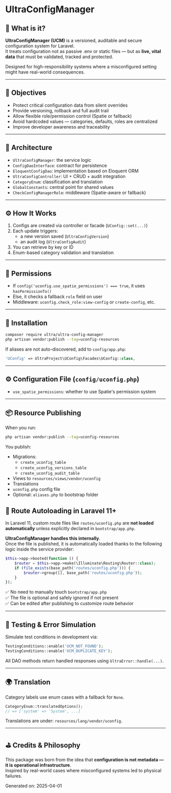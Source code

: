 
# UltraConfigManager

## 📖 What is it?

**UltraConfigManager (UCM)** is a versioned, auditable and secure configuration system for Laravel.  
It treats configuration not as passive .env or static files — but as **live, vital data** that must be validated, tracked and protected.

Designed for high-responsibility systems where a misconfigured setting might have real-world consequences.

---

## 🎯 Objectives

- Protect critical configuration data from silent overrides
- Provide versioning, rollback and full audit trail
- Allow flexible role/permission control (Spatie or fallback)
- Avoid hardcoded values — categories, defaults, roles are centralized
- Improve developer awareness and traceability

---

## 🧠 Architecture

- `UltraConfigManager`: the service logic
- `ConfigDaoInterface`: contract for persistence
- `EloquentConfigDao`: implementation based on Eloquent ORM
- `UltraConfigController`: UI + CRUD + audit integration
- `CategoryEnum`: classification and translation
- `GlobalConstants`: central point for shared values
- `CheckConfigManagerRole`: middleware (Spatie-aware or fallback)

---

## ⚙️ How It Works

1. Configs are created via controller or facade (`UConfig::set(...)`)
2. Each update triggers:
   - a new version saved (`UltraConfigVersion`)
   - an audit log (`UltraConfigAudit`)
3. You can retrieve by key or ID
4. Enum-based category validation and translation

---

## 🔐 Permissions

- If `config('uconfig.use_spatie_permissions') === true`, it uses `hasPermissionTo()`
- Else, it checks a fallback `role` field on user
- Middleware: `uconfig.check_role:view-config` or `create-config`, etc.

---

## 🚀 Installation

```bash
composer require ultra/ultra-config-manager
php artisan vendor:publish --tag=uconfig-resources
```

If aliases are not auto-discovered, add to `config/app.php`:

```php
'UConfig' => UltraProject\UConfig\Facades\UConfig::class,
```

---

## ⚙️ Configuration File (`config/uconfig.php`)

- `use_spatie_permissions`: whether to use Spatie's permission system

---

## 📦 Resource Publishing

When you run:

```bash
php artisan vendor:publish --tag=uconfig-resources
```

You publish:

- Migrations:
  - `create_uconfig_table`
  - `create_uconfig_versions_table`
  - `create_uconfig_audit_table`
- Views to `resources/views/vendor/uconfig`
- Translations
- `uconfig.php` config file
- Optional: `aliases.php` to bootstrap folder

## 🔁 Route Autoloading in Laravel 11+

In Laravel 11, custom route files like `routes/uconfig.php` are **not loaded automatically** unless explicitly declared in `bootstrap/app.php`.

**UltraConfigManager handles this internally**.  
Once the file is published, it is automatically loaded thanks to the following logic inside the service provider:

```php
$this->app->booted(function () {
    $router = $this->app->make(\Illuminate\Routing\Router::class);
    if (file_exists(base_path('routes/uconfig.php'))) {
        $router->group([], base_path('routes/uconfig.php'));
    }
});
```

✅ No need to manually touch `bootstrap/app.php`  
✅ The file is optional and safely ignored if not present  
✅ Can be edited after publishing to customize route behavior

---

## 🧪 Testing & Error Simulation

Simulate test conditions in development via:

```php
TestingConditions::enable('UCM_NOT_FOUND');
TestingConditions::enable('UCM_DUPLICATE_KEY');
```

All DAO methods return handled responses using `UltraError::handle(...)`.

---

## 🌍 Translation

Category labels use enum cases with a fallback for `None`.

```php
CategoryEnum::translatedOptions();
// => ['system' => 'System', ...]
```

Translations are under: `resources/lang/vendor/uconfig`.

---

## ⛳ Credits & Philosophy

This package was born from the idea that **configuration is not metadata — it is operational infrastructure**.  
Inspired by real-world cases where misconfigured systems led to physical failures.

Generated on: 2025-04-01
